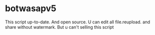 # botwasapv5
This script up-to-date. And open source. U can edit all file.reupload. and share without watermark. But u can't selling this script
